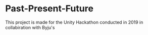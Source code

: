# Past-Present-Future
This project is made for the Unity Hackathon conducted in 2019 in collabiration with Byju's
